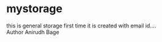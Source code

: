 # mystorage
this is general storage first time it is created with email id.... <br> Author Anirudh Bage
